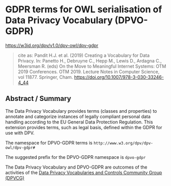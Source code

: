 # GDPR terms for OWL serialisation of Data Privacy Vocabulary (DPVO-GDPR)

<https://w3id.org/dpv/v1.0/dpv-owl/dpv-gdpr>

>  cite as: Pandit H.J. et al. (2019) Creating a Vocabulary for Data Privacy. In:  Panetto H., Debruyne C., Hepp M., Lewis D., Ardagna C., Meersman R.  (eds) On the Move to Meaningful Internet Systems: OTM 2019 Conferences.  OTM 2019. Lecture Notes in Computer Science, vol 11877. Springer, Cham.  <https://doi.org/10.1007/978-3-030-33246-4_44>

## Abstract / Summary

The Data Privacy Vocabulary provides terms (classes and properties) to annotate and categorize instances of legally compliant personal data handling according to the EU General Data Protection Regulation. This extension provides terms, such as legal basis, defined within the GDPR for use with DPV. 

The namespace for DPVO-GDPR terms is `http://www.w3.org/dpv/dpv-owl/dpv-gdpr#`

The suggested prefix for the DPVO-GDPR namespace is `dpvo-gdpr`

The Data Privacy Vocabulary and DPVO-GDPR are outcomes of the activities of the [Data Privacy Vocabularies and Controls Community Group (DPVCG)](https://www.w3.org/community/dpvcg/) 

